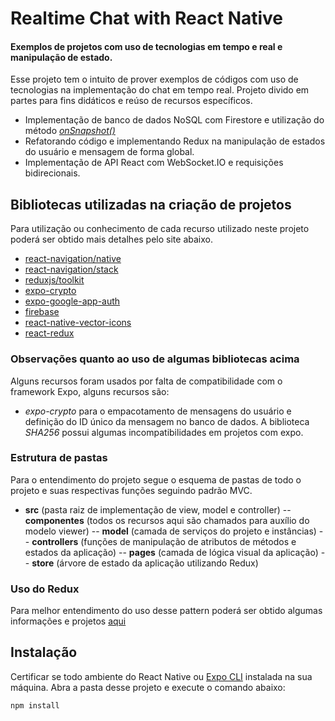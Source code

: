 # Realtime Chat with React Native
#### Exemplos de projetos com uso de tecnologias em tempo e real e manipulação de estado.

Esse projeto tem o intuito de prover exemplos de códigos com uso de tecnologias na implementação do chat em tempo real. Projeto divido em partes para fins didáticos e reúso de recursos específicos.

- Implementação de banco de dados NoSQL com Firestore e utilização do método [_onSnapshot()_](https://firebase.google.com/docs/firestore/query-data/listen) 
- Refatorando código e implementando Redux na manipulação de estados do usuário e mensagem de forma global.
- Implementação de API React com WebSocket.IO e requisições bidirecionais.

## Bibliotecas utilizadas na criação de projetos

Para utilização ou conhecimento de cada recurso utilizado neste projeto poderá ser obtido mais detalhes pelo site abaixo.

- [react-navigation/native](https://reactnavigation.org/)
- [react-navigation/stack](https://reactnavigation.org/docs/stack-navigator/)
- [reduxjs/toolkit](https://redux-toolkit.js.org/)
- [expo-crypto](https://docs.expo.dev/versions/latest/sdk/crypto/)
- [expo-google-app-auth](https://docs.expo.dev/versions/latest/sdk/google/)
- [firebase](https://github.com/firebase/firebase-js-sdk)
- [react-native-vector-icons](https://github.com/oblador/react-native-vector-icons)
- [react-redux](https://react-redux.js.org/)

### Observações quanto ao uso de algumas bibliotecas acima

Alguns recursos foram usados por falta de compatibilidade com o framework Expo, alguns recursos são:
- _expo-crypto_ para o empacotamento de mensagens do usuário e definição do ID único da mensagem no banco de dados. A biblioteca _SHA256_ possui algumas incompatibilidades em projetos com expo. 

### Estrutura de pastas

Para o entendimento do projeto segue o esquema de pastas de todo o projeto e suas respectivas funções seguindo padrão MVC.

- **src** (pasta raiz de implementação de view, model e controller)
-- **componentes** (todos os recursos aqui são chamados para auxílio do modelo viewer)
-- **model** (camada de serviços do projeto e instâncias)
-- **controllers** (funções de manipulação de atributos de métodos e estados da aplicação)
-- **pages** (camada de lógica visual da aplicação)
-- **store** (árvore de estado da aplicação utilizando Redux)

### Uso do Redux

Para melhor entendimento do uso desse pattern poderá ser obtido algumas informações e projetos [aqui](https://github.com/wilsonfalcao/react-native-redux-example1)

## Instalação

Certificar se todo ambiente do React Native ou [Expo CLI](https://reactnative.dev/docs/environment-setup) instalada na sua máquina.
Abra a pasta desse projeto e execute o comando abaixo:
```sh
npm install
```
